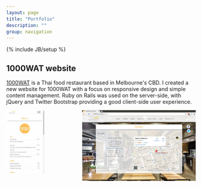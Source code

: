 ```yaml
---
layout: page
title: "Portfolio"
description: ""
group: navigation
---
```

{% include JB/setup %}

## 1000WAT website

[1000WAT](http://1000wat.com.au) is a Thai food restaurant based in Melbourne's
CBD. I created a new website for 1000WAT with a focus on responsive design and
simple content management. Ruby on Rails was used on the server-side, with
jQuery and Twitter Bootstrap providing a good client-side user experience.

<div class="mobile-frame" style="width: 20%; float:left;">
<a href="/assets/images/1000wat_mobile.jpg"><img src="/assets/images/1000wat_mobile.jpg"></a>
</div>
<div class="tablet-frame" style="width: 60%; float: right;">
<a href="/assets/images/1000wat_tablet.jpg"><img src="/assets/images/1000wat_tablet.jpg"></a>
</div>
<div style="clear:both;"></div>
